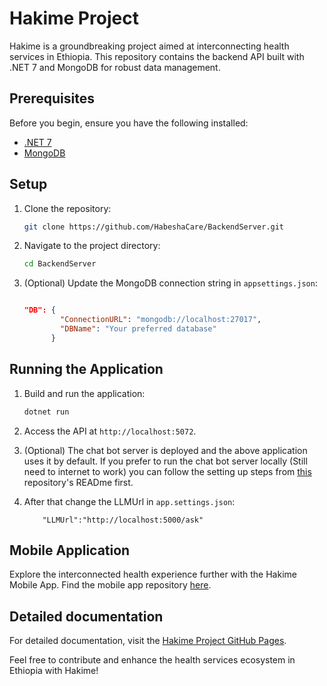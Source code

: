 # Hakime Project

Hakime is a groundbreaking project aimed at interconnecting health services in Ethiopia. This repository contains the backend API built with .NET 7 and MongoDB for robust data management.

## Prerequisites

Before you begin, ensure you have the following installed:

- [.NET 7](https://dotnet.microsoft.com/download/dotnet/7.0)
- [MongoDB](https://www.mongodb.com/try/download/community)

## Setup

1. Clone the repository:

   ```bash
   git clone https://github.com/HabeshaCare/BackendServer.git
   ```

2. Navigate to the project directory:

   ```bash
   cd BackendServer
   ```

3. (Optional) Update the MongoDB connection string in `appsettings.json`:

   ```json

   "DB": {
           "ConnectionURL": "mongodb://localhost:27017",
           "DBName": "Your preferred database"
         }
   ```

## Running the Application

1. Build and run the application:

   ```bash
   dotnet run
   ```

2. Access the API at `http://localhost:5072`.
3. (Optional) The chat bot server is deployed and the above application uses it by default. If you prefer to run the chat bot server locally (Still need to internet to work) you can follow the setting up steps from [this](https://github.com/HabeshaCare/ChatBotServer) repository's READme first.
4. After that change the LLMUrl in `app.settings.json`:
   ```
       "LLMUrl":"http://localhost:5000/ask"
   ```

## Mobile Application

Explore the interconnected health experience further with the Hakime Mobile App. Find the mobile app repository [here](https://github.com/michael-099/Hakime).

## Detailed documentation

For detailed documentation, visit the [Hakime Project GitHub Pages](https://habeshacare.github.io/BackendServer/).

Feel free to contribute and enhance the health services ecosystem in Ethiopia with Hakime!
